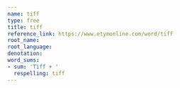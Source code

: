 ```yaml
---
name: tiff
type: free
title: tiff
reference_link: https://www.etymonline.com/word/tiff
root_name: 
root_language: 
denotation: 
word_sums:
- sum: 'Tiff + '
  respelling: tiff
---
```

